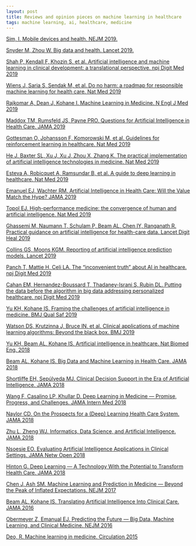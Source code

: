 ```yaml
---
layout: post
title: Reviews and opinion pieces on machine learning in healthcare 
tags: machine learning, ai, healthcare, medicine
---
```


[Sim, I. Mobile devices and health. NEJM 2019.](https://www.nejm.org/doi/full/10.1056/NEJMra1806949)

[Snyder M, Zhou W. Big data and health. Lancet 2019.](https://www.thelancet.com/journals/landig/article/PIIS2589-7500(19)30109-8/fulltext)

[Shah P, Kendall F, Khozin S, et al. Artificial intelligence and machine learning in clinical development: a translational perspective. npj Digit Med 2019](https://www.nature.com/articles/s41746-019-0148-3)

[Wiens J, Saria S, Sendak M, et al. Do no harm: a roadmap for responsible machine learning for health care. Nat Med 2019](http://www.nature.com/articles/s41591-019-0548-6)

[Rajkomar A, Dean J, Kohane I. Machine Learning in Medicine. N Engl J Med 2019](https://www.nejm.org/doi/full/10.1056/NEJMra18142590)

[Maddox TM, Rumsfeld JS, Payne PRO. Questions for Artificial Intelligence in Health Care. JAMA 2019](https://jamanetwork.com/journals/jama/article-abstract/2718456)

[Gottesman O, Johansson F, Komorowski M, et al. Guidelines for reinforcement learning in healthcare. Nat Med 2019](http://www.nature.com/articles/s41591-018-0310-5)

[He J, Baxter SL, Xu J, Xu J, Zhou X, Zhang K. The practical implementation of artificial intelligence technologies in medicine. Nat Med 2019](https://www.nature.com/articles/s41591-018-0307-0)

[Esteva A, Robicquet A, Ramsundar B, et al. A guide to deep learning in healthcare. Nat Med 2019](http://www.nature.com/articles/s41591-018-0316-z)

[Emanuel EJ, Wachter RM. Artificial Intelligence in Health Care: Will the Value Match the Hype? JAMA 2019](https://jamanetwork.com/journals/jama/article-abstract/2734581)

[Topol EJ. High-performance medicine: the convergence of human and artificial intelligence. Nat Med 2019](http://www.nature.com/articles/s41591-018-0300-7)

[Ghassemi M, Naumann T, Schulam P, Beam AL, Chen IY, Ranganath R. Practical guidance on artificial intelligence for health-care data. Lancet Digit Heal 2019](https://www.thelancet.com/journals/landig/article/PIIS2589-7500(19)30084-6/fulltext)

[Collins GS, Moons KGM. Reporting of artificial intelligence prediction models. Lancet 2019](https://www.thelancet.com/journals/lancet/article/PIIS0140-6736(19)30037-6)

[Panch T, Mattie H, Celi LA. The “inconvenient truth” about AI in healthcare. npj Digit Med 2019](https://www.nature.com/articles/s41746-019-0155-4)

[Cahan EM, Hernandez-Boussard T, Thadaney-Israni S, Rubin DL. Putting the data before the algorithm in big data addressing personalized healthcare. npj Digit Med 2019](https://www.nature.com/articles/s41746-019-0157-2)

[Yu KH, Kohane IS. Framing the challenges of artificial intelligence in medicine. BMJ Qual Saf 2019](https://qualitysafety.bmj.com/content/28/3/238.abstract)

[Watson DS, Krutzinna J, Bruce IN, et al. Clinical applications of machine learning algorithms: Beyond the black box. BMJ 2019](https://www.bmj.com/content/364/bmj.l886)

[Yu KH, Beam AL, Kohane IS. Artificial intelligence in healthcare. Nat Biomed Eng. 2018](https://www.nature.com/articles/s41551-018-0305-z)

[Beam AL, Kohane IS. Big Data and Machine Learning in Health Care. JAMA 2018](https://jamanetwork.com/journals/jama/article-abstract/2675024)

[Shortliffe EH, Sepúlveda MJ. Clinical Decision Support in the Era of Artificial Intelligence. JAMA 2018](https://jamanetwork.com/journals/jama/article-abstract/2713901)

[Wang F, Casalino LP, Khullar D. Deep Learning in Medicine — Promise, Progress, and Challenges. JAMA Intern Med 2018](https://jamanetwork.com/journals/jamainternalmedicine/article-abstract/2718342)

[Naylor CD. On the Prospects for a (Deep) Learning Health Care System. JAMA 2018](https://jamanetwork.com/journals/jama/article-abstract/2701667)

[Zhu L, Zheng WJ. Informatics, Data Science, and Artificial Intelligence. JAMA 2018](https://jamanetwork.com/journals/jama/article-abstract/2702879)

[Nsoesie EO. Evaluating Artificial Intelligence Applications in Clinical Settings. JAMA Netw Open 2018](https://jamanetwork.com/journals/jamanetworkopen/fullarticle/2703939)

[Hinton G. Deep Learning — A Technology With the Potential to Transform Health Care. JAMA 2018](https://jamanetwork.com/journals/jama/article-abstract/2701666)

[Chen J, Ash SM. Machine Learning and Prediction in Medicine — Beyond the Peak of Inflated Expectations. NEJM 2017](https://www.nejm.org/doi/10.1056/NEJMp1702071)

[Beam AL, Kohane IS. Translating Artificial Intelligence Into Clinical Care. JAMA 2016](https://jamanetwork.com/journals/jama/article-abstract/2588761)

[Obermeyer Z, Emanual EJ. Predicting the Future — Big Data, Machine Learning, and Clinical Medicine. NEJM 2016](https://www.nejm.org/doi/full/10.1056/NEJMp1606181)

[Deo, R. Machine learning in medicine. Circulation 2015](https://www.ahajournals.org/doi/10.1161/CIRCULATIONAHA.115.001593)
